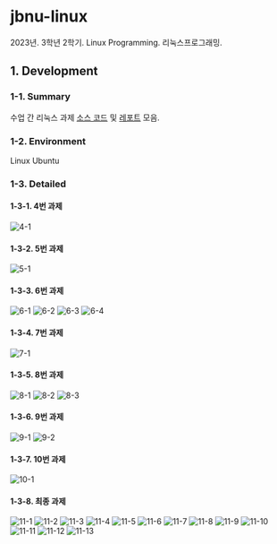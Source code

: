 # jbnu-linux

2023년. 3학년 2학기. Linux Programming. 리눅스프로그래밍.

## 1. Development

### 1-1. Summary

수업 간 리눅스 과제 [소스 코드](/src) 및 [레포트](/docs) 모음.

### 1-2. Environment

Linux Ubuntu

### 1-3. Detailed

#### 1-3-1. 4번 과제

![4-1](./docs/README/4-1.jpg)

#### 1-3-2. 5번 과제

![5-1](./docs/README/5-1.jpg)

#### 1-3-3. 6번 과제

![6-1](./docs/README/6-1.jpg)
![6-2](./docs/README/6-2.jpg)
![6-3](./docs/README/6-3.jpg)
![6-4](./docs/README/6-4.jpg)

#### 1-3-4. 7번 과제

![7-1](./docs/README/7-1.jpg)

#### 1-3-5. 8번 과제

![8-1](./docs/README/8-1.jpg)
![8-2](./docs/README/8-2.jpg)
![8-3](./docs/README/8-3.jpg)

#### 1-3-6. 9번 과제

![9-1](./docs/README/9-1.jpg)
![9-2](./docs/README/9-2.jpg)

#### 1-3-7. 10번 과제

![10-1](./docs/README/10-1.jpg)

#### 1-3-8. 최종 과제

![11-1](./docs/README/11-1.jpg)
![11-2](./docs/README/11-2.jpg)
![11-3](./docs/README/11-3.jpg)
![11-4](./docs/README/11-4.jpg)
![11-5](./docs/README/11-5.jpg)
![11-6](./docs/README/11-6.jpg)
![11-7](./docs/README/11-7.jpg)
![11-8](./docs/README/11-8.jpg)
![11-9](./docs/README/11-9.jpg)
![11-10](./docs/README/11-10.jpg)
![11-11](./docs/README/11-11.jpg)
![11-12](./docs/README/11-12.jpg)
![11-13](./docs/README/11-13.jpg)
